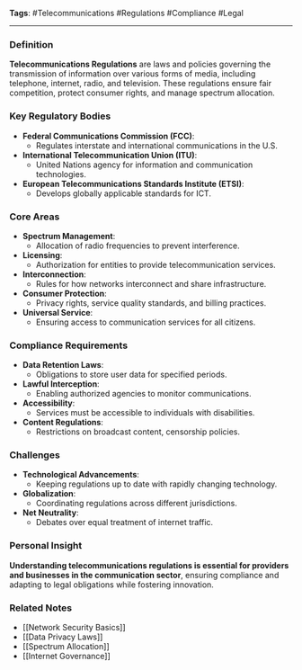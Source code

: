 **Tags**: #Telecommunications #Regulations #Compliance #Legal

---

### Definition

**Telecommunications Regulations** are laws and policies governing the transmission of information over various forms of media, including telephone, internet, radio, and television. These regulations ensure fair competition, protect consumer rights, and manage spectrum allocation.

### Key Regulatory Bodies

- **Federal Communications Commission (FCC)**:
    - Regulates interstate and international communications in the U.S.
- **International Telecommunication Union (ITU)**:
    - United Nations agency for information and communication technologies.
- **European Telecommunications Standards Institute (ETSI)**:
    - Develops globally applicable standards for ICT.

### Core Areas

- **Spectrum Management**:
    - Allocation of radio frequencies to prevent interference.
- **Licensing**:
    - Authorization for entities to provide telecommunication services.
- **Interconnection**:
    - Rules for how networks interconnect and share infrastructure.
- **Consumer Protection**:
    - Privacy rights, service quality standards, and billing practices.
- **Universal Service**:
    - Ensuring access to communication services for all citizens.

### Compliance Requirements

- **Data Retention Laws**:
    - Obligations to store user data for specified periods.
- **Lawful Interception**:
    - Enabling authorized agencies to monitor communications.
- **Accessibility**:
    - Services must be accessible to individuals with disabilities.
- **Content Regulations**:
    - Restrictions on broadcast content, censorship policies.

### Challenges

- **Technological Advancements**:
    - Keeping regulations up to date with rapidly changing technology.
- **Globalization**:
    - Coordinating regulations across different jurisdictions.
- **Net Neutrality**:
    - Debates over equal treatment of internet traffic.

### Personal Insight

**Understanding telecommunications regulations is essential for providers and businesses in the communication sector**, ensuring compliance and adapting to legal obligations while fostering innovation.

### Related Notes

- [[Network Security Basics]]
- [[Data Privacy Laws]]
- [[Spectrum Allocation]]
- [[Internet Governance]]